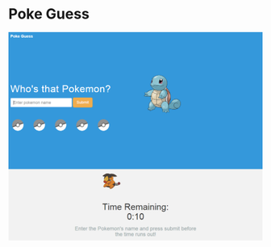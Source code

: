 # Poke Guess
![Landing Page Image](./readme-images/landing-page.png?raw=true "Poke Guess Landing Page")
